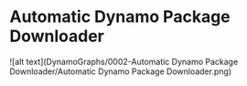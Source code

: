 
# Automatic Dynamo Package Downloader

![alt text](DynamoGraphs/0002-Automatic Dynamo Package Downloader/Automatic Dynamo Package Downloader.png)

